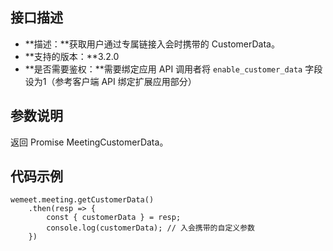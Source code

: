 ## 接口描述
- **描述：**获取用户通过专属链接入会时携带的 CustomerData。
- **支持的版本：**3.2.0
- **是否需要鉴权：**需要绑定应用 API 调用者将 `enable_customer_data` 字段设为1（参考客户端 API 绑定扩展应用部分）

## 参数说明
返回 Promise MeetingCustomerData。

## 代码示例
```plaintext
wemeet.meeting.getCustomerData()
	.then(resp => {
		const { customerData } = resp;
		console.log(customerData); // 入会携带的自定义参数
	})
```



